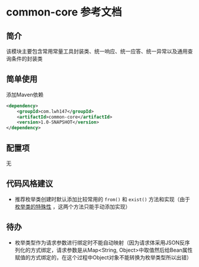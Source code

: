 # common-core 参考文档

## 简介

该模块主要包含常用常量工具封装类、统一响应、统一应答、统一异常以及通用查询条件的封装类

## 简单使用

添加Maven依赖

```xml
<dependency>
    <groupId>com.lwh147</groupId>
    <artifactId>common-core</artifactId>
    <version>1.0-SNAPSHOT</version>
</dependency>
```

## 配置项

无

## 代码风格建议

* 推荐枚举类创建时默认添加比较常用的 `from()` 和 `exist()`
  方法和实现（由于 [枚举类的特殊性](https://stackoverflow.com/questions/19433364/why-cant-a-class-extend-an-enum) ，这两个方法只能手动添加实现）

## 待办

* 枚举类型作为请求参数进行绑定时不能自动映射（因为请求体采用JSON反序列化的方式绑定，请求参数是从Map<String, Object>中取值然后给Bean属性赋值的方式绑定的，在这个过程中Object对象不能转换为枚举类型所以出错）